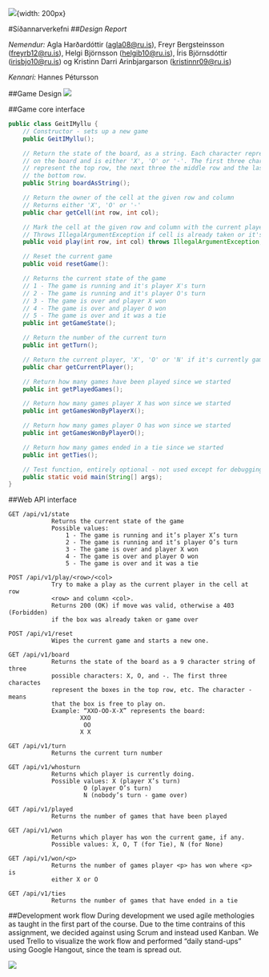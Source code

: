 ![](http://imgur.com/ElootDc.png){width: 200px}

#Síðannarverkefni
##_Design Report_

_Nemendur:_
Agla Harðardóttir (agla08@ru.is),
Freyr Bergsteinsson (freyrb12@ru.is),
Helgi Björnsson (helgib10@ru.is),
Íris Björnsdóttir (irisbjo10@ru.is) og
Kristinn Darri Arinbjargarson (kristinnr09@ru.is)

_Kennari:_
Hannes Pétursson

##Game Design
![](http://imgur.com/fnPfQxa.png)

##Game core interface
``` java
public class GeitIMyllu {
    // Constructor - sets up a new game
    public GeitIMyllu();

    // Return the state of the board, as a string. Each character represents a cell
    // on the board and is either 'X', 'O' or '-'. The first three characters
    // represent the top row, the next three the middle row and the last three
    // the bottom row.
    public String boardAsString();

    // Return the owner of the cell at the given row and column
    // Returns either 'X', 'O' or '-'
    public char getCell(int row, int col);

    // Mark the cell at the given row and column with the current player's mark
    // Throws IllegalArgumentException if cell is already taken or it's game over
    public void play(int row, int col) throws IllegalArgumentException;

    // Reset the current game
    public void resetGame():

    // Returns the current state of the game
    // 1 - The game is running and it's player X's turn
    // 2 - The game is running and it's player O's turn
    // 3 - The game is over and player X won
    // 4 - The game is over and player O won
    // 5 - The game is over and it was a tie
    public int getGameState();

    // Return the number of the current turn
    public int getTurn();

    // Return the current player, 'X', 'O' or 'N' if it's currently game over
    public char getCurrentPlayer();

    // Return how many games have been played since we started
    public int getPlayedGames();

    // Return how many games player X has won since we started
    public int getGamesWonByPlayerX();

    // Return how many games player O has won since we started
    public int getGamesWonByPlayerO();

    // Return how many games ended in a tie since we started
    public int getTies();

    // Test function, entirely optional - not used except for debugging
    public static void main(String[] args);
}
```

##Web API interface
```
GET /api/v1/state
			Returns the current state of the game
			Possible values:
				1 - The game is running and it’s player X’s turn
				2 - The game is running and it’s player O’s turn
				3 - The game is over and player X won
				4 - The game is over and player O won
				5 - The game is over and it was a tie

POST /api/v1/play/<row>/<col>
			Try to make a play as the current player in the cell at row
			<row> and column <col>.
			Returns 200 (OK) if move was valid, otherwise a 403 (Forbidden)
			if the box was already taken or game over

POST /api/v1/reset
			Wipes the current game and starts a new one.

GET /api/v1/board
			Returns the state of the board as a 9 character string of three
			possible characters: X, O, and -. The first three charactes
			represent the boxes in the top row, etc. The character - means
			that the box is free to play on.
			Example: “XXO-OO-X-X” represents the board:
				 	XXO
 					 OO
				 	X X

GET /api/v1/turn
			Returns the current turn number

GET /api/v1/whosturn
			Returns which player is currently doing.
			Possible values: X (player X’s turn)
					 O (player O’s turn)
					 N (nobody’s turn - game over)

GET /api/v1/played
			Returns the number of games that have been played

GET /api/v1/won
			Returns which player has won the current game, if any.
			Possible values: X, O, T (for Tie), N (for None)

GET /api/v1/won/<p>
			Returns the number of games player <p> has won where <p> is
			either X or O

GET /api/v1/ties
			Returns the number of games that have ended in a tie
```


##Development work flow
During development we used agile methologies as taught in the first part of the course. Due to the time contrains of this assignment, we decided against using Scrum and instead used Kanban. We used Trello to visualize the work flow and performed “daily stand-ups” using Google Hangout, since the team is spread out.

![](http://imgur.com/D6dNqcd.png)

